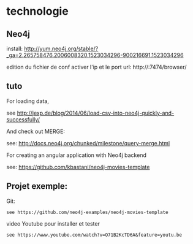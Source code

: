 # technologie
## Neo4j
  install:
   http://yum.neo4j.org/stable/?_ga=2.265758476.2006008320.1523034296-900216691.1523034296
   
   edition du fichier de conf
     activer l'ip et le port
     url: http://<IP>:7474/browser/
## tuto

For loading data,

see http://jexp.de/blog/2014/06/load-csv-into-neo4j-quickly-and-successfully/

And check out MERGE:

see: http://docs.neo4j.org/chunked/milestone/query-merge.html

For creating an angular application with Neo4j backend

see: https://github.com/kbastani/neo4j-movies-template

## Projet exemple:
  Git:
  
    see https://github.com/neo4j-examples/neo4j-movies-template
  
  video Youtube pour installer et tester
  
    see https://www.youtube.com/watch?v=O71B2KcTD6A&feature=youtu.be
